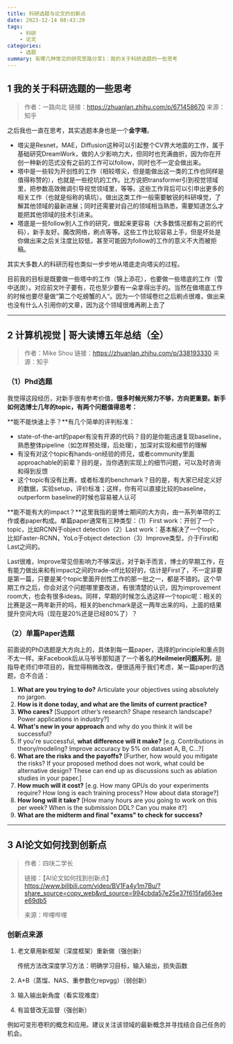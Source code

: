 ```yaml
---
title: 科研选题与论文的创新点
date: 2023-12-14 08:43:29
tags: 
    - 科研
    - 论文
categories: 
    - 选题
summary: 有哪几种常见的研究思路分享1：我的关于科研选题的一些思考
---
```


## 1 我的关于科研选题的一些思考

> 作者：一路向北
> 链接：https://zhuanlan.zhihu.com/p/671458670
> 来源：知乎


之后我也一直在思考，其实选题本身也是一个**金字塔**。

- 塔尖是Resnet，MAE，Diffusion这种可以引起整个CV界大地震的工作，属于基础研究DreamWork，做的人少影响力大，但同时也充满曲折，因为你在开创一种新的范式没有之前的工作可以follow，同时也不一定会做出来。
- 塔中是一些较为开创性的工作（相较塔尖，但是能做出这一类的工作也同样是值得称赞的），也就是一些挖坑的工作。比方说把transformer引到视觉领域里，把参数高效微调引导视觉领域里，等等。这些工作背后可以引申出更多的相关工作（也就是俗称的填坑）。做出这类工作一般需要敏锐的科研嗅觉，了解其他领域的最新进展；同时还需要对自己的领域相当熟悉，需要知道怎么才能把其他领域的技术引进来。
- 塔底是一些follow别人工作的研究，做起来更容易（大多数情况都有之前的代码），新手友好。魔改网络，刷点等等。这些工作比较容易上手，但是坏处是你做出来之后关注度比较低，甚至可能因为follow的工作的意义不大而被拒稿。

其实大多数人的科研历程也类似一步步地从塔底走向塔尖的过程。

目前我的目标是既要做一些塔中的工作（锦上添花），也要做一些塔底的工作（雪中送炭）。对应前文叶子要有，花也至少要有一朵拿得出手的。当然在做塔底工作的时候也要尽量做“第二个吃螃蟹的人“。因为一个领域卷烂之后刷点很难，做出来也没有什么人引用你的文章，因为这个领域很难再刷上去了

----

## 2 计算机视觉 | 哥大读博五年总结（全）

> 作者：Mike Shou
> 链接：https://zhuanlan.zhihu.com/p/338193330
> 来源：知乎

### （1）Phd选题

我觉得这段经历，对新手很有参考价值，**很多时候光努力不够，方向更重要。新手如何选博士几年的topic，有两个问题值得思考：**

**能不能快速上手？**有几个简单的评判标准：

- state-of-the-art的paper有没有开源的代码？目的是你能迅速复现baseline，熟悉整体pipeline（如怎样预处理，后处理），加深对实现和细节的理解
- 有没有对这个topic有hands-on经验的师兄，或者community里面approachable的前辈？目的是，当你遇到实现上的细节问题，可以及时咨询和得到反馈
- 这个topic有没有比赛，或者标准的benchmark？目的是，有大家已经定义好的数据，实验setup，评价标准；这样，你有可以直接比较的baseline，outperform baseline的时候也容易被人认可

**能不能有大的impact？**这里我指的是博士期间的大方向，由一系列单项的工作或者paper构成。单篇paper通常有三种类型：（1）First work：开创了一个topic，比如RCNN于object detection（2）Last work：基本解决了一个topic，比如Faster-RCNN，YoLo于object detection（3）Improve类型，介于First和Last之间的。

Last很难，Improve常见但影响力不够深远，对于新手而言，博士的早期工作，在有能力做出来和有impact之间的trade-off比较好的，估计是First了，不一定非要是第一篇，只要是某个topic里面开创性工作的那一批之一，都是不错的。这个早期工作之后，你会对这个问题哪里要改进，有很清楚的认识，因为improvement room大，也会有很多ideas。同样，早期的时候怎么选这样一个topic呢：相关的比赛是这一两年新开的吗，相关的benchmark是这一两年出来的吗，上面的结果提升空间大吗（现在是20%还是已经80%了）？

### （2）单篇Paper选题

前面说的PhD选题是大方向上的，具体到每一篇paper，选择的principle和重点则不太一样。来Facebook后从马爷爷那知道了一个著名的**Heilmeier问题系列**，是指导老师们申项目的，我觉得稍微改改，便很适用于我们考虑，某一篇paper的选题，合不合适：

1. **What are you trying to do?** Articulate your objectives using absolutely no jargon.
2. **How is it done today, and what are the limits of current practice?**
3. **Who cares?** [Support other’s research? Shape research landscape? Power applications in industry?]
4. **What's new in your approach** and why do you think it will be successful?
5. If you're successful, **what difference will it make?** [e.g. Contributions in theory/modeling? Improve accuracy by 5% on dataset A, B, C…?]
6. **What are the risks and the payoffs?** [Further, how would you mitigate the risks? If your proposed method does not work, what could be alternative design? These can end up as discussions such as ablation studies in your paper.]
7. **How much will it cost?** [e.g. How many GPUs do your experiments require? How long is each training process? How about data storage?]
8. **How long will it take?** [How many hours are you going to work on this per week? When is the submission DDL? Can you make it?]
9. **What are the midterm and final "exams" to check for success?**

---

## 3 AI论文如何找到创新点

> 作者：四块二学长
>
> 链接：【AI论文如何找到创新点】 https://www.bilibili.com/video/BV1Fa4y1m7Bu/?share_source=copy_web&vd_source=994cbda57e25e37f615fa663eee69db5
>
> 来源：哔哩哔哩

### 创新点来源

1. 老文章用新框架（深度框架）重新做（强创新）

    传统方法改深度学习方法：明确学习目标，输入输出，损失函数

2. A+B（蒸馏、NAS、重参数化repvgg）（弱创新）

3. 输入输出新角度（看实现难度）

4. 有监督改无监督（强创新）

例如可变形卷积的概念和应用。建议关注该领域的最新概念并寻找结合自己任务的机会。
